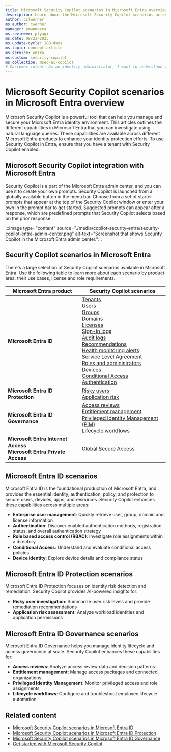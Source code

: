 ```yaml
---
title: Microsoft Security Copilot scenarios in Microsoft Entra overview
description: Learn about the Microsoft Security Copilot scenarios across Microsoft Entra products and services.
author: cilwerner
ms.author: cwerner
manager: pmwongera
ms.reviewer: ptyagi
ms.date: 09/23/2025
ms.update-cycle: 180-days
ms.topic: concept-article
ms.service: entra
ms.custom: security-copilot
ms.collection: msec-ai-copilot
# Customer intent: As an identity administrator, I want to understand the Microsoft Security Copilot scenarios available across Microsoft Entra products so I can improve my organization's security posture.
---
```


# Microsoft Security Copilot scenarios in Microsoft Entra overview

Microsoft Security Copilot is a powerful tool that can help you manage and secure your Microsoft Entra identity environment. This articles outlines the different capabilities in Microsoft Entra that you can investigate using natural language queries. These capabilities are available across different Microsoft Entra products to enhance your identity protection efforts. To use Security Copilot in Entra, ensure that you have a tenant with Security Copilot enabled.

## Microsoft Security Copilot integration with Microsoft Entra

Security Copilot is a part of the Microsoft Entra admin center, and you can use it to create your own prompts. Security Copilot is launched from a globally available button in the menu bar. Choose from a set of starter prompts that appear at the top of the Security Copilot window or enter your own in the prompt bar to get started. Suggested prompts can appear after a response, which are predefined prompts that Security Copilot selects based on the prior response.

:::image type="content" source="./media/copilot-security-entra/security-copilot-entra-admin-center.png" alt-text="Screenshot that shows Security Copilot in the Microsoft Entra admin center.":::

## Security Copilot scenarios in Microsoft Entra

There's a large selection of Security Copilot scenarios available in Microsoft Entra. Use the following table to learn more about each scenario by product area, their use cases, license and role requirements.

| Microsoft Entra product | Security Copilot scenarios |
| --- | --- |
| **Microsoft Entra ID** | [Tenants](./entra-id-scenarios.md#tenants)<br>[Users](./entra-id-scenarios.md#users)<br>[Groups](./entra-id-scenarios.md#groups)<br>[Domains](./entra-id-scenarios.md#domains)<br>[Licenses](./entra-id-scenarios.md#licenses)<br>[Sign-in logs](./entra-id-scenarios.md#sign-in-logs)<br>[Audit logs](./entra-id-scenarios.md#audit-logs)<br>[Recommendations](./entra-id-scenarios.md#recommendations)<br>[Health monitoring alerts](./entra-id-scenarios.md#health-monitoring-alerts)<br>[Service Level Agreement](./entra-id-scenarios.md#service-level-agreement)<br>[Roles and administrators](./entra-id-scenarios.md#roles-and-administrators)<br>[Devices](./entra-id-scenarios.md#devices)<br>[Conditional Access](./entra-id-scenarios.md#conditional-access)<br>[Authentication](./entra-id-scenarios.md#authentication) |
| **Microsoft Entra ID Protection** | [Risky users](./entra-id-protection-scenarios.md#risky-users)<br>[Application risk](./entra-id-protection-scenarios.md#application-risk) |
| **Microsoft Entra ID Governance** | [Access reviews](./entra-id-governance-scenarios.md#access-reviews)<br>[Entitlement management](./entra-id-governance-scenarios.md#entitlement-management)<br>[Privileged Identity Management (PIM)](./entra-id-governance-scenarios.md#privileged-identity-management-pim)<br>[Lifecycle workflows](./entra-id-governance-scenarios.md#lifecycle-workflows) |
| **Microsoft Entra Internet Access**<br>**Microsoft Entra Private Access** | [Global Secure Access](./entra-internet-access-private-access-scenarios.md#global-secure-access) |

## Microsoft Entra ID scenarios

Microsoft Entra ID is the foundational production of Microsoft Entra, and provides the essential identity, authentication, policy, and protection to secure users, devices, apps, and resources. Security Copilot enhances these capabilities across multiple areas:

- **Enterprise user management**: Quickly retrieve user, group, domain and license information
- **Authentication**: Discover enabled authentication methods, registration status, and overall authentication strategy
- **Role based access control (RBAC)**: Investigate role assignments within a directory
- **Conditional Access**: Understand and evaluate conditional access policies
- **Device identity**: Explore device details and compliance status

## Microsoft Entra ID Protection scenarios

Microsoft Entra ID Protection focuses on identity risk detection and remediation. Security Copilot provides AI-powered insights for:

- **Risky user investigation**: Summarize user risk levels and provide remediation recommendations
- **Application risk assessment**: Analyze workload identities and application permissions

## Microsoft Entra ID Governance scenarios

Microsoft Entra ID Governance helps you manage identity lifecycle and access governance at scale. Security Copilot enhances these capabilities for:

- **Access reviews**: Analyze access review data and decision patterns
- **Entitlement management**: Manage access packages and connected organizations
- **Privileged Identity Management**: Monitor privileged access and role assignments
- **Lifecycle workflows**: Configure and troubleshoot employee lifecycle automation

## Related content

- [Microsoft Security Copilot scenarios in Microsoft Entra ID](./entra-id-scenarios.md)
- [Microsoft Security Copilot scenarios in Microsoft Entra ID Protection](./entra-id-protection-scenarios.md)
- [Microsoft Security Copilot scenarios in Microsoft Entra ID Governance](./entra-id-governance-scenarios.md)
- [Get started with Microsoft Security Copilot](/copilot/security/get-started-security-copilot)